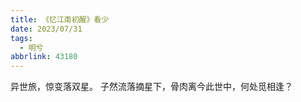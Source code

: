 ```yaml
---
title: 《忆江南初醒》看少
date: 2023/07/31
tags:
  - 明兮
abbrlink: 43180
---
```

异世旅，惊变落双星。
子然流落摘星下，骨肉离今此世中，何处觅相逢？

